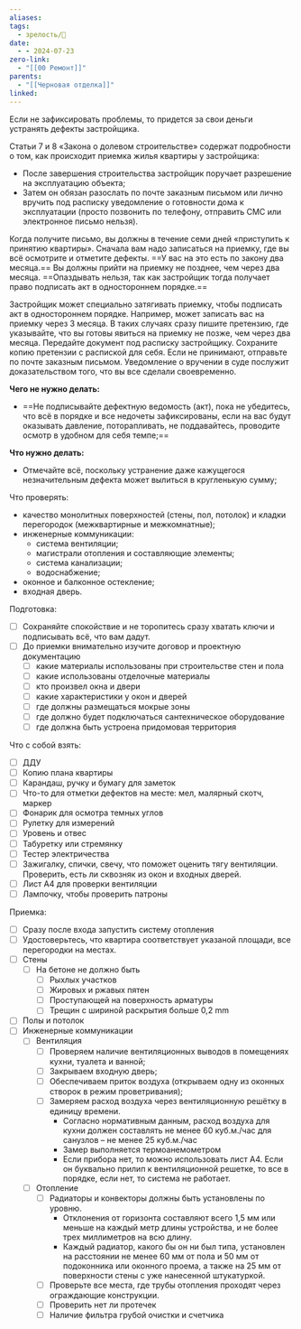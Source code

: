 ```yaml
---
aliases: 
tags:
  - зрелость/🌱
date:
  - - 2024-07-23
zero-link:
  - "[[00 Ремонт]]"
parents:
  - "[[Черновая отделка]]"
linked:
---
```

Если не зафиксировать проблемы, то придется за свои деньги устранять дефекты застройщика.

Статьи 7 и 8 «Закона о долевом строительстве» содержат подробности о том, как происходит приемка жилья квартиры у застройщика:
- После завершения строительства застройщик поручает разрешение на эксплуатацию объекта;
- Затем он обязан разослать по почте заказным письмом или лично вручить под расписку уведомление о готовности дома к эксплуатации (просто позвонить по телефону, отправить СМС или электронное письмо нельзя).

Когда получите письмо, вы должны в течение семи дней «приступить к принятию квартиры». Сначала вам надо записаться на приемку, где вы всё осмотрите и отметите дефекты. ==У вас на это есть по закону два месяца.== Вы должны прийти на приемку не позднее, чем через два месяца. ==Опаздывать нельзя, так как застройщик тогда получает право подписать акт в одностороннем порядке.==

Застройщик может специально затягивать приемку, чтобы подписать акт в одностороннем порядке. Например, может записать вас на приемку через 3 месяца. В таких случаях сразу пишите претензию, где указывайте, что вы готовы явиться на приемку не позже, чем через два месяца. Передайте документ под расписку застройщику. Сохраните копию претензии с распиской для себя. Если не принимают, отправьте по почте заказным письмом. Уведомление о вручении в суде послужит доказательством того, что вы все сделали своевременно.

**Чего не нужно делать:**
- ==Не подписывайте дефектную ведомость (акт), пока не убедитесь, что всё в порядке и все недочеты зафиксированы, если на вас будут оказывать давление, поторапливать, не поддавайтесь, проводите осмотр в удобном для себя темпе;==

**Что нужно делать:**
- Отмечайте всё, поскольку устранение даже кажущегося незначительным дефекта может вылиться в кругленькую сумму;

Что проверять:
- качество монолитных поверхностей (стены, пол, потолок) и кладки перегородок (межквартирные и межкомнатные);
- инженерные коммуникации:  
    - система вентиляции;
    - магистрали отопления и составляющие элементы;
    - система канализации;
    - водоснабжение;
- оконное и балконное остекление;
- входная дверь.

Подготовка:
- [ ] Сохраняйте спокойствие и не торопитесь сразу хватать ключи и подписывать всё, что вам дадут.
- [ ] До приемки внимательно изучите договор и проектную документацию
	- [ ] какие материалы использованы при строительстве стен и пола
	- [ ] какие использованы отделочные материалы
	- [ ] кто произвел окна и двери
	- [ ] какие характеристики у окон и дверей
	- [ ] где должны размещаться мокрые зоны
	- [ ] где должно будет подключаться сантехническое оборудование
	- [ ] где должна быть устроена придомовая территория

Что с собой взять:
- [ ] ДДУ
- [ ] Копию плана квартиры
- [ ] Карандаш, ручку и бумагу для заметок
- [ ] Что-то для отметки дефектов на месте: мел, малярный скотч, маркер
- [ ] Фонарик для осмотра темных углов
- [ ] Рулетку для измерений
- [ ] Уровень и отвес
- [ ] Табуретку или стремянку
- [ ] Тестер электричества
- [ ] Зажигалку, спички, свечу, что поможет оценить тягу вентиляции. Проверить, есть ли сквозняк из окон и входных дверей.
- [ ] Лист А4 для проверки вентиляции
- [ ] Лампочку, чтобы проверить патроны

Приемка:
- [ ] Сразу после входа запустить систему отопления
- [ ] Удостоверьтесь, что квартира соответствует указаной площади, все перегородки на местах.
- [ ] Стены
	- [ ] На бетоне не должно быть
		- [ ] Рыхлых участков
		- [ ] Жировых и ржавых пятен
		- [ ] Проступающей на поверхность арматуры
		- [ ] Трещин с шириной раскрытия больше 0,2 mm
- [ ] Полы и потолок
- [ ] Инженерные коммуникации
	- [ ] Вентиляция
		- [ ] Проверяем наличие вентиляционных выводов в помещениях кухни, туалета и ванной;
		- [ ] Закрываем входную дверь;
		- [ ] Обеспечиваем приток воздуха (открываем одну из оконных створок в режим проветривания);
		- [ ] Замеряем расход воздуха через вентиляционную решётку в единицу времени.
			- Согласно нормативным данным, расход воздуха для кухни должен составлять не менее  60 куб.м./час для санузлов – не менее 25 куб.м./час
			- Замер выполняется термоанемометром
			- Если прибора нет, то можно использовать лист А4. Если он буквально прилип к вентиляционной решетке, то все в порядке, если нет, то система не работает.
	- [ ] Отопление
		- [ ] Радиаторы и конвекторы должны быть установлены по уровню.
			- Отклонения от горизонта составляют всего 1,5 мм или меньше на каждый метр длины устройства, и не более трех миллиметров на всю длину.
			- Каждый радиатор, какого бы он ни был типа, установлен на расстоянии не менее 60 мм от пола и 50 мм от подоконника или оконного проема, а также на 25 мм от поверхности стены с уже нанесенной штукатуркой.
		- [ ] Проверьте все места, где трубы отопления проходят через ограждающие конструкции.
		- [ ] Проверить нет ли протечек
		- [ ] Наличие фильтра грубой очистки и счетчика